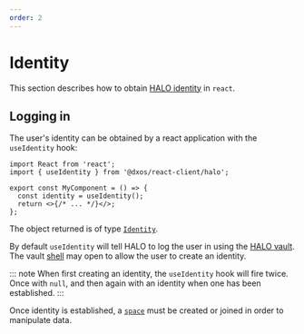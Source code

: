 ```yaml
---
order: 2
---
```


# Identity

This section describes how to obtain [HALO identity](../platform/halo.md) in `react`.

## Logging in

The user's identity can be obtained by a react application with the `useIdentity` hook:

```tsx file=./snippets/use-identity.tsx#L5-
import React from 'react';
import { useIdentity } from '@dxos/react-client/halo';

export const MyComponent = () => {
  const identity = useIdentity();
  return <>{/* ... */}</>;
};
```

The object returned is of type [`Identity`](/api/@dxos/client/interfaces/Identity).

By default `useIdentity` will tell HALO to log the user in using the [HALO vault](../typescript/vault). The vault [shell](../glossary.md#shell) may open to allow the user to create an identity.

::: note
When first creating an identity, the `useIdentity` hook will fire twice. Once with `null`, and then again with an identity when one has been established.
:::

Once identity is established, a [`space`](spaces.md) must be created or joined in order to manipulate data.
